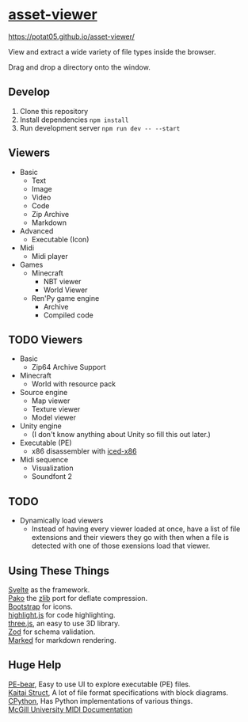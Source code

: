 # [asset-viewer](https://potat05.github.io/asset-viewer/)

https://potat05.github.io/asset-viewer/

View and extract a wide variety of file types inside the browser.

Drag and drop a directory onto the window.

## Develop

1. Clone this repository
2. Install dependencies `npm install`
3. Run development server `npm run dev -- --start`

## Viewers

* Basic
    * Text
    * Image
    * Video
    * Code
    * Zip Archive
    * Markdown
* Advanced
    * Executable (Icon)
* Midi
    * Midi player
* Games
    * Minecraft
        * NBT viewer
        * World Viewer
    * Ren'Py game engine
        * Archive
        * Compiled code

## TODO Viewers

* Basic
    * Zip64 Archive Support
* Minecraft
    * World with resource pack
* Source engine
    * Map viewer
    * Texture viewer
    * Model viewer
* Unity engine
    * (I don't know anything about Unity so fill this out later.)
* Executable (PE)
    * x86 disassembler with [iced-x86](https://www.npmjs.com/package/iced-x86)
* Midi sequence
    * Visualization
    * Soundfont 2

## TODO

* Dynamically load viewers
    * Instead of having every viewer loaded at once, have a list of file extensions and their viewers they go with then when a file is detected with one of those exensions load that viewer.

## Using These Things

[Svelte](https://svelte.dev/) as the framework.  
[Pako](https://www.npmjs.com/package/pako) the [zlib](https://www.zlib.net/) port for deflate compression.  
[Bootstrap](https://icons.getbootstrap.com/) for icons.  
[highlight.js](https://highlightjs.org/) for code highlighting.  
[three.js](https://threejs.org/), an easy to use 3D library.  
[Zod](https://zod.dev/) for schema validation.  
[Marked](https://marked.js.org/) for markdown rendering.  

## Huge Help

[PE-bear](https://github.com/hasherezade/pe-bear/), Easy to use UI to explore executable (PE) files.  
[Kaitai Struct](http://formats.kaitai.io), A lot of file format specifications with block diagrams.  
[CPython](https://github.com/python/cpython), Has Python implementations of various things.  
[McGill University MIDI Documentation](http://www.music.mcgill.ca/~ich/classes/mumt306/StandardMIDIfileformat.html)
